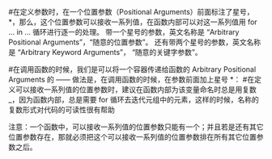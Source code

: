 #在定义参数时，在一个位置参数（Positional Arguments）前面标注了星号，*，那么，这个位置参数可以接收一系列值，在函数内部可以对这一系列值用 for ... in ... 循环进行逐一的处理。
带一个星号的参数，英文名称是 “Arbitrary Positional Arguments”，“随意的位置参数”。
还有带两个星号的参数，英文名称是 “Arbitrary Keyword Arguments”， “随意的关键字参数”。

#在调用函数的时候，我们是可以将一个容器传递给函数的 Arbitrary Positional Arguments 的 —— 做法是，在调用函数的时候，在参数前面加上星号 *：
#在定义可以接收一系列值的位置参数时，建议在函数内部为该变量命名时总是用复数_，因为函数内部，总是需要 for 循环去迭代元组中的元素，这样的时候，名称的复数形式对代码的可读性很有帮助 

注意：一个函数中，可以接收一系列值的位置参数只能有一个；并且若是还有其它位置参数存在，那就必须把这个可以接收一系列值的位置参数排在所有其它位置参数之后。

